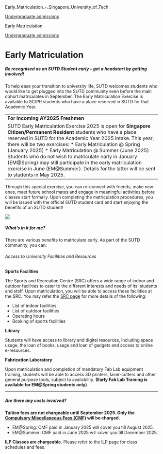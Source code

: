 Early_Matriculation_-_Singapore_University_of_Tech



[Undergraduate admissions](/admissions/undergraduate) 

Early Matriculation

[Undergraduate admissions](https://www.sutd.edu.sg/admissions/undergraduate)

Early Matriculation
===================

##### **Be recognised as an SUTD Student early – get a headstart by getting involved!**




To help ease your transition to university life, SUTD welcomes students who would like to get plugged into the SUTD community even before the main cohort matriculates in September. The Early Matriculation Exercise is available to SC/PR students who have a place reserved in SUTD for that Academic Year.




|  |
| --- |
| **For Incoming AY2025 Freshmen** |
| SUTD Early Matriculation Exercise 2025 is open for **Singapore Citizen/Permanent Resident** students who have a place reserved in SUTD for the Academic Year 2025 intake. This year, there will be two exercises:  * Early Matriculation @ Spring (January 2025) * Early Matriculation @ Summer (June 2025)   Students who do not wish to matriculate early in January (EM@Spring) may still participate in the early matriculation exercise in June (EM@Summer). Details for the latter will be sent to students in May 2025. |





Through this special exercise, you can re-connect with friends, make new ones, meet future school mates and engage in meaningful activities before classes start formally. Upon completing the matriculation procedures, you will be issued with the official SUTD student card and start enjoying the benefits of an SUTD student!


![](https://www.sutd.edu.sg/wp-content/uploads/2024/09/Matriculation2016_-30_1.jpg)



##### **What’s in it for me?**




There are various benefits to matriculate early. As part of the SUTD community, you can:

###### Access to University Facilities and Resources

**Sports Facilities**

The Sports and Recreation Centre (SRC) offers a wide range of indoor and outdoor facilities to cater to the different interests and needs of its’ students and staff. Upon matriculation, you will be able to access these facilities at the SRC. You may refer the [SRC page](/campus-life/sports-and-recreation-centre/) for more details of the following:

* List of indoor facilities
* List of outdoor facilities
* Operating hours
* Booking of sports facilities

**Library**

Students will have access to library and digital resources, including space usage, the loan of books, usage and loan of gadgets and access to online e-resources.

**Fabrication Laboratory**

Upon matriculation and completion of mandatory Fab Lab equipment training, students will be able to access 3D printers, laser-cutters and other general purpose tools, subject to availability. **(Early Fab Lab Training is available for EM@Spring students only)**

---



##### **Are there any costs involved?**




**Tuition fees are not chargeable until **September 2025**. Only the [Compulsory Miscellaneous Fees (CMF)](/admissions/undergraduate/education-expenses/fees/) will be charged.**




* EM@Spring: CMF paid in January 2025 will cover you till August 2025.
* EM@Summer: CMF paid in June 2025 will cover you till December 2025.



**ILP Classes are chargeable.** Please refer to the [ILP page](/admissions/undergraduate/integrated-learning-programme/) for class schedules and fees.

